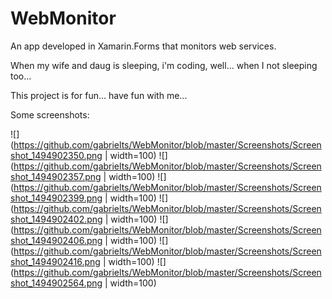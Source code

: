 # WebMonitor
An app developed in Xamarin.Forms that monitors web services.

When my wife and daug is sleeping, i'm coding, well... when I not sleeping too...

This project is for fun... have fun with me...

Some screenshots:

![](https://github.com/gabrielts/WebMonitor/blob/master/Screenshots/Screenshot_1494902350.png | width=100)
![](https://github.com/gabrielts/WebMonitor/blob/master/Screenshots/Screenshot_1494902357.png | width=100)
![](https://github.com/gabrielts/WebMonitor/blob/master/Screenshots/Screenshot_1494902399.png | width=100)
![](https://github.com/gabrielts/WebMonitor/blob/master/Screenshots/Screenshot_1494902402.png | width=100)
![](https://github.com/gabrielts/WebMonitor/blob/master/Screenshots/Screenshot_1494902406.png | width=100)
![](https://github.com/gabrielts/WebMonitor/blob/master/Screenshots/Screenshot_1494902416.png | width=100)
![](https://github.com/gabrielts/WebMonitor/blob/master/Screenshots/Screenshot_1494902564.png | width=100)
